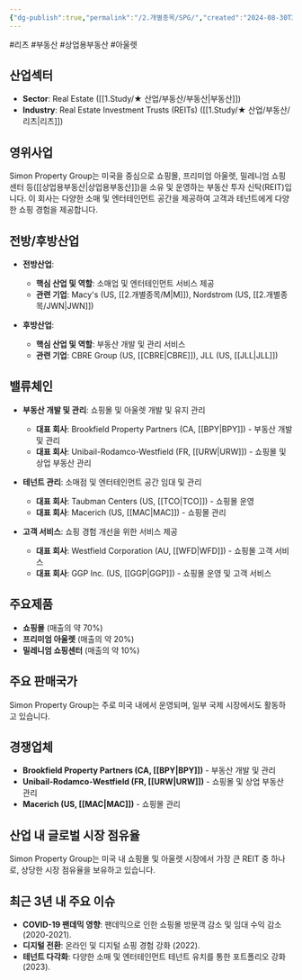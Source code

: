 ```yaml
---
{"dg-publish":true,"permalink":"/2.개별종목/SPG/","created":"2024-08-30T20:31:57.841+09:00","updated":"2025-07-29T21:37:05.212+09:00"}
---
```


#리츠 #부동산 #상업용부동산 #아울렛


## 산업섹터

- **Sector**: Real Estate ([[1.Study/★ 산업/부동산/부동산\|부동산]])
- **Industry**: Real Estate Investment Trusts (REITs) ([[1.Study/★ 산업/부동산/리츠\|리츠]])

## 영위사업

Simon Property Group는 미국을 중심으로 쇼핑몰, 프리미엄 아울렛, 밀레니엄 쇼핑센터 등([[상업용부동산\|상업용부동산]])을 소유 및 운영하는 부동산 투자 신탁(REIT)입니다. 이 회사는 다양한 소매 및 엔터테인먼트 공간을 제공하여 고객과 테넌트에게 다양한 쇼핑 경험을 제공합니다.

## 전방/후방산업

- **전방산업**:
    
    - **핵심 산업 및 역할**: 소매업 및 엔터테인먼트 서비스 제공
    - **관련 기업**: Macy's (US, [[2.개별종목/M\|M]]), Nordstrom (US, [[2.개별종목/JWN\|JWN]])
    
- **후방산업**:
    
    - **핵심 산업 및 역할**: 부동산 개발 및 관리 서비스
    - **관련 기업**: CBRE Group (US, [[CBRE\|CBRE]]), JLL (US, [[JLL\|JLL]])
    

## 밸류체인

- **부동산 개발 및 관리**: 쇼핑몰 및 아울렛 개발 및 유지 관리
    
    - **대표 회사**: Brookfield Property Partners (CA, [[BPY\|BPY]]) - 부동산 개발 및 관리
    - **대표 회사**: Unibail-Rodamco-Westfield (FR, [[URW\|URW]]) - 쇼핑몰 및 상업 부동산 관리
    
- **테넌트 관리**: 소매점 및 엔터테인먼트 공간 임대 및 관리
    
    - **대표 회사**: Taubman Centers (US, [[TCO\|TCO]]) - 쇼핑몰 운영
    - **대표 회사**: Macerich (US, [[MAC\|MAC]]) - 쇼핑몰 관리
    
- **고객 서비스**: 쇼핑 경험 개선을 위한 서비스 제공
    
    - **대표 회사**: Westfield Corporation (AU, [[WFD\|WFD]]) - 쇼핑몰 고객 서비스
    - **대표 회사**: GGP Inc. (US, [[GGP\|GGP]]) - 쇼핑몰 운영 및 고객 서비스
    

## 주요제품

- **쇼핑몰** (매출의 약 70%)
- **프리미엄 아울렛** (매출의 약 20%)
- **밀레니엄 쇼핑센터** (매출의 약 10%)

## 주요 판매국가

Simon Property Group는 주로 미국 내에서 운영되며, 일부 국제 시장에서도 활동하고 있습니다.

## 경쟁업체

- **Brookfield Property Partners (CA, [[BPY\|BPY]])** - 부동산 개발 및 관리
- **Unibail-Rodamco-Westfield (FR, [[URW\|URW]])** - 쇼핑몰 및 상업 부동산 관리
- **Macerich (US, [[MAC\|MAC]])** - 쇼핑몰 관리

## 산업 내 글로벌 시장 점유율

Simon Property Group는 미국 내 쇼핑몰 및 아울렛 시장에서 가장 큰 REIT 중 하나로, 상당한 시장 점유율을 보유하고 있습니다.

## 최근 3년 내 주요 이슈

- **COVID-19 팬데믹 영향**: 팬데믹으로 인한 쇼핑몰 방문객 감소 및 임대 수익 감소 (2020-2021).
- **디지털 전환**: 온라인 및 디지털 쇼핑 경험 강화 (2022).
- **테넌트 다각화**: 다양한 소매 및 엔터테인먼트 테넌트 유치를 통한 포트폴리오 강화 (2023).